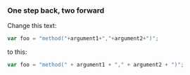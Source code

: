 ### One step back, two forward

Change this text:

```javascript
var foo = "method("+argument1+","+argument2+")";
```

to this:

```javascript
var foo = "method(" + argument1 + "," + argument2 + ")";
```

